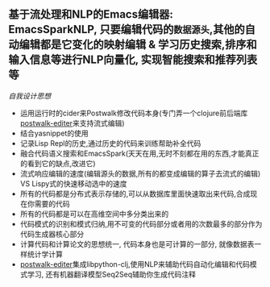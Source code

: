 ## 基于流处理和NLP的Emacs编辑器: EmacsSparkNLP, 只要编辑代码的`数据源头`,其他的自动编辑都是它变化的映射编辑 & 学习历史搜索,排序和输入信息等进行NLP向量化, 实现智能搜索和推荐列表等

*自我设计思想*

* 运用运行时的cider来Postwalk修改代码本身(专门弄一个clojure前后端库[postwalk-editer](https://github.com/chanshunli/emacs_spark/tree/master/jim-mxnet)来支持流式编辑)
* 结合yasnippet的使用
* 记录Lisp Repl的历史,通过历史的代码来训练帮助补全代码
* 融合代码语义搜索和EmacsSpark(天天在用,无时不刻都在用的东西,才能真正的看到它的缺点,改进它)
* 流式响应编辑的速度(编辑源头的数据,所有的都变成编辑的算子去流式的编辑) VS Lispy式的快速移动选中的速度
* 所有的代码都是分布式表示存储的,可以从数据库里面快速取出来代码,合成现在你需要的代码
* 所有的代码都是可以在高维空间中多分类出来的
* 代码模式的识别和模式归纳,用不可变的代码部分或者用的次数最多的部分作为代码生成器核心部分
* 计算代码和计算论文的思想统一, 代码本身也是可计算的一部分, 就像数据表一样统计学计算
* [postwalk-editer](https://github.com/chanshunli/emacs_spark/tree/master/jim-mxnet)集成libpython-clj,使用NLP来辅助代码自动化编辑和代码模式学习, 还有机器翻译模型Seq2Seq辅助你生成代码注释
